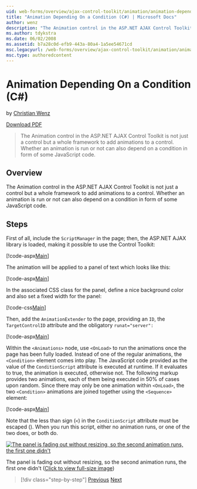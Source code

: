 ```yaml
---
uid: web-forms/overview/ajax-control-toolkit/animation/animation-depending-on-a-condition-cs
title: "Animation Depending On a Condition (C#) | Microsoft Docs"
author: wenz
description: "The Animation control in the ASP.NET AJAX Control Toolkit is not just a control but a whole framework to add animations to a control. Whether an animation is... (C#)"
ms.author: tdykstra
ms.date: 06/02/2008
ms.assetid: b7a28c0d-efb9-443a-80a4-1a5ee54671cd
msc.legacyurl: /web-forms/overview/ajax-control-toolkit/animation/animation-depending-on-a-condition-cs
msc.type: authoredcontent
---
```

# Animation Depending On a Condition (C#)

by [Christian Wenz](https://github.com/wenz)

[Download PDF](https://download.microsoft.com/download/6/7/1/6718d452-ff89-4d3f-a90e-c74ec2d636a3/animation4CS.pdf)

> The Animation control in the ASP.NET AJAX Control Toolkit is not just a control but a whole framework to add animations to a control. Whether an animation is run or not can also depend on a condition in form of some JavaScript code.

## Overview

The Animation control in the ASP.NET AJAX Control Toolkit is not just a control but a whole framework to add animations to a control. Whether an animation is run or not can also depend on a condition in form of some JavaScript code.

## Steps

First of all, include the `ScriptManager` in the page; then, the ASP.NET AJAX library is loaded, making it possible to use the Control Toolkit:

[!code-aspx[Main](animation-depending-on-a-condition-cs/samples/sample1.aspx)]

The animation will be applied to a panel of text which looks like this:

[!code-aspx[Main](animation-depending-on-a-condition-cs/samples/sample2.aspx)]

In the associated CSS class for the panel, define a nice background color and also set a fixed width for the panel:

[!code-css[Main](animation-depending-on-a-condition-cs/samples/sample3.css)]

Then, add the `AnimationExtender` to the page, providing an `ID`, the `TargetControlID` attribute and the obligatory `runat="server":`

[!code-aspx[Main](animation-depending-on-a-condition-cs/samples/sample4.aspx)]

Within the `<Animations>` node, use `<OnLoad>` to run the animations once the page has been fully loaded. Instead of one of the regular animations, the `<Condition>` element comes into play. The JavaScript code provided as the value of the `ConditionScript` attribute is executed at runtime. If it evaluates to true, the animation is executed, otherwise not. The following markup provides two animations, each of them being executed in 50% of cases upon random. Since there may only be one animation within `<OnLoad>`, the two `<Condition>` animations are joined together using the `<Sequence>` element:

[!code-aspx[Main](animation-depending-on-a-condition-cs/samples/sample5.aspx)]

Note that the less than sign (`<`) in the `ConditionScript` attribute must be escaped (). When you run this script, either no animation runs, or one of the two does, or both do.

[![The panel is fading out without resizing, so the second animation runs, the first one didn't](animation-depending-on-a-condition-cs/_static/image2.png)](animation-depending-on-a-condition-cs/_static/image1.png)

The panel is fading out without resizing, so the second animation runs, the first one didn't ([Click to view full-size image](animation-depending-on-a-condition-cs/_static/image3.png))

> [!div class="step-by-step"]
> [Previous](executing-several-animations-after-each-other-cs.md)
> [Next](picking-one-animation-out-of-a-list-cs.md)

